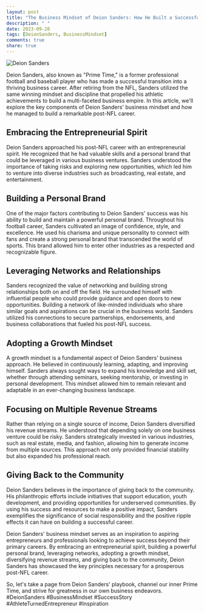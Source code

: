 ```yaml
---
layout: post
title: "The Business Mindset of Deion Sanders: How He Built a Successful Post-NFL Career"
description: " "
date: 2023-09-20
tags: [DeionSanders, BusinessMindset]
comments: true
share: true
---
```


![Deion Sanders](https://source.unsplash.com/1600x900/?athlete,sports,success)

Deion Sanders, also known as "Prime Time," is a former professional football and baseball player who has made a successful transition into a thriving business career. After retiring from the NFL, Sanders utilized the same winning mindset and discipline that propelled his athletic achievements to build a multi-faceted business empire. In this article, we'll explore the key components of Deion Sanders' business mindset and how he managed to build a remarkable post-NFL career.

## Embracing the Entrepreneurial Spirit

Deion Sanders approached his post-NFL career with an entrepreneurial spirit. He recognized that he had valuable skills and a personal brand that could be leveraged in various business ventures. Sanders understood the importance of taking risks and exploring new opportunities, which led him to venture into diverse industries such as broadcasting, real estate, and entertainment.

## Building a Personal Brand

One of the major factors contributing to Deion Sanders' success was his ability to build and maintain a powerful personal brand. Throughout his football career, Sanders cultivated an image of confidence, style, and excellence. He used his charisma and unique personality to connect with fans and create a strong personal brand that transcended the world of sports. This brand allowed him to enter other industries as a respected and recognizable figure.

## Leveraging Networks and Relationships

Sanders recognized the value of networking and building strong relationships both on and off the field. He surrounded himself with influential people who could provide guidance and open doors to new opportunities. Building a network of like-minded individuals who share similar goals and aspirations can be crucial in the business world. Sanders utilized his connections to secure partnerships, endorsements, and business collaborations that fueled his post-NFL success.

## Adopting a Growth Mindset

A growth mindset is a fundamental aspect of Deion Sanders' business approach. He believed in continuously learning, adapting, and improving himself. Sanders always sought ways to expand his knowledge and skill set, whether through attending seminars, seeking mentorship, or investing in personal development. This mindset allowed him to remain relevant and adaptable in an ever-changing business landscape.

## Focusing on Multiple Revenue Streams

Rather than relying on a single source of income, Deion Sanders diversified his revenue streams. He understood that depending solely on one business venture could be risky. Sanders strategically invested in various industries, such as real estate, media, and fashion, allowing him to generate income from multiple sources. This approach not only provided financial stability but also expanded his professional reach.

## Giving Back to the Community

Deion Sanders believes in the importance of giving back to the community. His philanthropic efforts include initiatives that support education, youth development, and providing opportunities for underserved communities. By using his success and resources to make a positive impact, Sanders exemplifies the significance of social responsibility and the positive ripple effects it can have on building a successful career.

Deion Sanders' business mindset serves as an inspiration to aspiring entrepreneurs and professionals looking to achieve success beyond their primary careers. By embracing an entrepreneurial spirit, building a powerful personal brand, leveraging networks, adopting a growth mindset, diversifying revenue streams, and giving back to the community, Deion Sanders has showcased the key principles necessary for a prosperous post-NFL career.

So, let's take a page from Deion Sanders' playbook, channel our inner Prime Time, and strive for greatness in our own business endeavors. #DeionSanders #BusinessMindset #SuccessStory #AthleteTurnedEntrepreneur #Inspiration